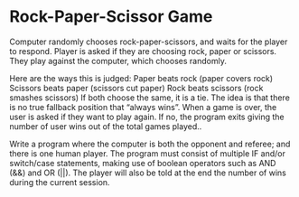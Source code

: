 # Rock-Paper-Scissor Game

Computer randomly chooses rock-paper-scissors, and waits for the player to respond.
Player is asked if they are choosing rock, paper or scissors. They play against the computer, which chooses randomly.

Here are the ways this is judged:
Paper beats rock (paper covers rock)
Scissors beats paper (scissors cut paper)
Rock beats scissors (rock smashes scissors)
If both choose the same, it is a tie.
The idea is that there is no true fallback position that “always wins”.
When a game is over, the user is asked if they want to play again. If no, the program exits giving the number of user wins out of the total games played..

Write a program where the computer is both the opponent and referee; and there is one human player.
The program must consist of multiple IF and/or switch/case statements, making use of boolean operators such as AND (&&) and OR (||). The player will also be told at the end the number of wins during the current session.
